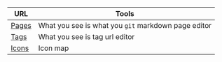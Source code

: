 <!--
    title: Site tools
    tags: [home,site-tools,]
-->

| URL | Tools |
|-------|-------|
| [Pages](https://gnuewe.com/wysi-pages.html) | What you see is what you `git` markdown page editor |
| [Tags](https://gnuewe.com/wysi-tags.html) | What you see is tag url editor |
| [Icons](https://gnuewe.com/icon-map.html) | Icon map |
